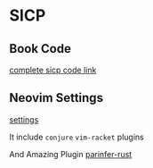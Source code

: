 # SICP

## Book Code

[complete sicp code link](https://mitpress.mit.edu/sites/default/files/sicp/code/index.html)

## Neovim Settings

[settings](https://nguyenhuythanh.com/posts/getting-started-with-sicp-in-vim/)

It include `conjure` `vim-racket` plugins

And Amazing Plugin [parinfer-rust](https://github.com/eraserhd/parinfer-rust)
